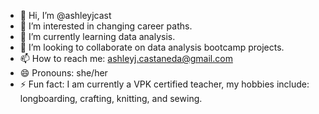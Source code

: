 - 👋 Hi, I’m @ashleyjcast
- 👀 I’m interested in changing career paths. 
- 🌱 I’m currently learning data analysis.
- 💞️ I’m looking to collaborate on data analysis bootcamp projects.
- 📫 How to reach me: ashleyj.castaneda@gmail.com
- 😄 Pronouns: she/her
- ⚡ Fun fact: I am currently a VPK certified teacher, my hobbies include: longboarding, crafting, knitting, and sewing. 

<!---
ashleyjcast/ashleyjcast is a ✨ special ✨ repository because its `README.md` (this file) appears on your GitHub profile.
You can click the Preview link to take a look at your changes.
--->
